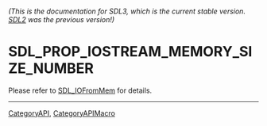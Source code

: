 ###### (This is the documentation for SDL3, which is the current stable version. [SDL2](https://wiki.libsdl.org/SDL2/) was the previous version!)
# SDL_PROP_IOSTREAM_MEMORY_SIZE_NUMBER

Please refer to [SDL_IOFromMem](SDL_IOFromMem) for details.

----
[CategoryAPI](CategoryAPI), [CategoryAPIMacro](CategoryAPIMacro)

